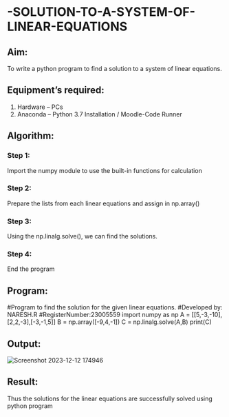 # -SOLUTION-TO-A-SYSTEM-OF-LINEAR-EQUATIONS
## Aim:
To write a python program to find a solution to a system of linear equations.
## Equipment’s required:
1. 	Hardware – PCs
2. 	Anaconda – Python 3.7 Installation / Moodle-Code Runner
## Algorithm:
### Step 1: 
Import the numpy module to use the built-in functions for calculation
### Step 2: 
Prepare the lists from each linear equations and assign in np.array()
### Step 3: 
Using the np.linalg.solve(), we can find the solutions.
### Step 4: 
End the program
## Program:
#Program to find the solution for the given linear equations.
#Developed by: NARESH.R
#RegisterNumber:23005559
import numpy as np
A = [[5,-3,-10],[2,2,-3],[-3,-1,5]]
B = np.array([-9,4,-1])
C = np.linalg.solve(A,B)
print(C)


## Output:

![Screenshot 2023-12-12 174946](https://github.com/feryjfgkuyfgewjfgew/-SOLUTION-TO-A-SYSTEM-OF-LINEAR-EQUATIONS/assets/150319377/0569d767-6847-40f7-9154-4343d9838b5c)

## Result: 
Thus the solutions for the linear equations are successfully solved using python program

